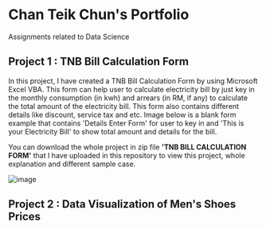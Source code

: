 # Chan Teik Chun's Portfolio
Assignments related to Data Science

## Project 1 : TNB Bill Calculation Form
In this project, I have created a TNB Bill Calculation Form by using Microsoft Excel VBA. This form can help user to calculate electricity bill by just key in the monthly consumption (in kwh) and arrears (in RM, if any) to calculate the total amount of the electricity bill. This form also contains different details like discount, service tax and etc. Image below is a blank form example that contains 'Details Enter Form' for user to key in and 'This is your Electricity Bill' to show total amount and details for the bill. 

You can download the whole project in zip file **'TNB BILL CALCULATION FORM'** that I have uploaded in this repository to view this project, whole explanation and different sample case. 

![image](https://user-images.githubusercontent.com/89117681/133918303-10cd31a7-73c1-4b86-b8cc-6e7bf5ec097e.png)

## Project 2 : Data Visualization of Men's Shoes Prices
